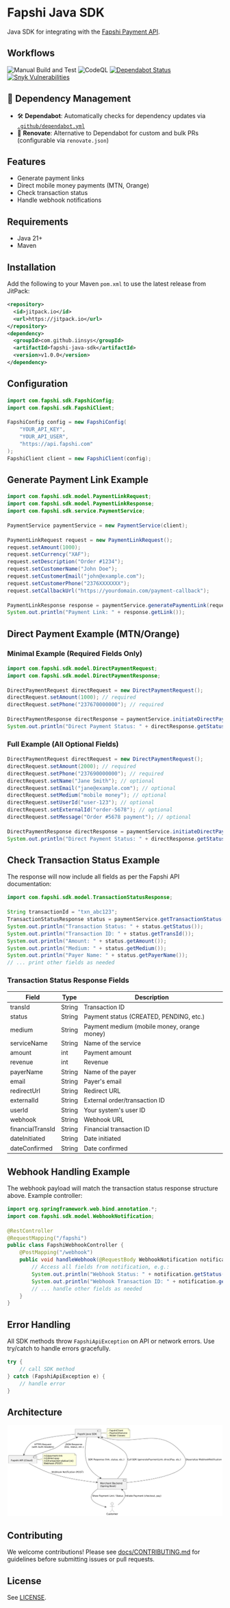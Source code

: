 # Fapshi Java SDK

Java SDK for integrating with the [Fapshi Payment API](https://docs.fapshi.com/en/api-reference/getting-started).

## Workflows

![Manual Build and Test](https://github.com/iinsys/fapshi-java-sdk/actions/workflows/maven.yml/badge.svg)
![CodeQL](https://github.com/iinsys/fapshi-java-sdk/actions/workflows/codeql-analysis.yml/badge.svg)
[![Dependabot Status](https://img.shields.io/badge/Dependabot-Enabled-brightgreen?logo=dependabot)](https://github.com/iinsys/fapshi-java-sdk/network/updates)
[![Snyk Vulnerabilities](https://snyk.io/test/github/iinsys/fapshi-java-sdk/badge.svg)](https://snyk.io/test/github/iinsys/fapshi-java-sdk)


## 🔄 Dependency Management

- 🛠️ **Dependabot**: Automatically checks for dependency updates via [`.github/dependabot.yml`](.github/dependabot.yml)
- 🤖 **Renovate**: Alternative to Dependabot for custom and bulk PRs (configurable via `renovate.json`)

## Features
- Generate payment links
- Direct mobile money payments (MTN, Orange)
- Check transaction status
- Handle webhook notifications

## Requirements
- Java 21+
- Maven

## Installation

Add the following to your Maven `pom.xml` to use the latest release from JitPack:

```xml
<repository>
  <id>jitpack.io</id>
  <url>https://jitpack.io</url>
</repository>
<dependency>
  <groupId>com.github.iinsys</groupId>
  <artifactId>fapshi-java-sdk</artifactId>
  <version>v1.0.0</version>
</dependency>
```

## Configuration

```java
import com.fapshi.sdk.FapshiConfig;
import com.fapshi.sdk.FapshiClient;

FapshiConfig config = new FapshiConfig(
    "YOUR_API_KEY",
    "YOUR_API_USER",
    "https://api.fapshi.com"
);
FapshiClient client = new FapshiClient(config);
```

## Generate Payment Link Example

```java
import com.fapshi.sdk.model.PaymentLinkRequest;
import com.fapshi.sdk.model.PaymentLinkResponse;
import com.fapshi.sdk.service.PaymentService;

PaymentService paymentService = new PaymentService(client);

PaymentLinkRequest request = new PaymentLinkRequest();
request.setAmount(1000);
request.setCurrency("XAF");
request.setDescription("Order #1234");
request.setCustomerName("John Doe");
request.setCustomerEmail("john@example.com");
request.setCustomerPhone("2376XXXXXXX");
request.setCallbackUrl("https://yourdomain.com/payment-callback");

PaymentLinkResponse response = paymentService.generatePaymentLink(request);
System.out.println("Payment Link: " + response.getLink());
```

## Direct Payment Example (MTN/Orange)

### Minimal Example (Required Fields Only)

```java
import com.fapshi.sdk.model.DirectPaymentRequest;
import com.fapshi.sdk.model.DirectPaymentResponse;

DirectPaymentRequest directRequest = new DirectPaymentRequest();
directRequest.setAmount(1000); // required
directRequest.setPhone("237670000000"); // required

DirectPaymentResponse directResponse = paymentService.initiateDirectPayment(directRequest);
System.out.println("Direct Payment Status: " + directResponse.getStatus());
```

### Full Example (All Optional Fields)

```java
DirectPaymentRequest directRequest = new DirectPaymentRequest();
directRequest.setAmount(2000); // required
directRequest.setPhone("237690000000"); // required
directRequest.setName("Jane Smith"); // optional
directRequest.setEmail("jane@example.com"); // optional
directRequest.setMedium("mobile money"); // optional
directRequest.setUserId("user-123"); // optional
directRequest.setExternalId("order-5678"); // optional
directRequest.setMessage("Order #5678 payment"); // optional

DirectPaymentResponse directResponse = paymentService.initiateDirectPayment(directRequest);
System.out.println("Direct Payment Status: " + directResponse.getStatus());
```

## Check Transaction Status Example

The response will now include all fields as per the Fapshi API documentation:

```java
import com.fapshi.sdk.model.TransactionStatusResponse;

String transactionId = "txn_abc123";
TransactionStatusResponse status = paymentService.getTransactionStatus(transactionId);
System.out.println("Transaction Status: " + status.getStatus());
System.out.println("Transaction ID: " + status.getTransId());
System.out.println("Amount: " + status.getAmount());
System.out.println("Medium: " + status.getMedium());
System.out.println("Payer Name: " + status.getPayerName());
// ... print other fields as needed
```

### Transaction Status Response Fields

| Field             | Type    | Description                                  |
|-------------------|---------|----------------------------------------------|
| transId           | String  | Transaction ID                               |
| status            | String  | Payment status (CREATED, PENDING, etc.)      |
| medium            | String  | Payment medium (mobile money, orange money)  |
| serviceName       | String  | Name of the service                          |
| amount            | int     | Payment amount                               |
| revenue           | int     | Revenue                                      |
| payerName         | String  | Name of the payer                            |
| email             | String  | Payer's email                                |
| redirectUrl       | String  | Redirect URL                                 |
| externalId        | String  | External order/transaction ID                |
| userId            | String  | Your system's user ID                        |
| webhook           | String  | Webhook URL                                  |
| financialTransId  | String  | Financial transaction ID                     |
| dateInitiated     | String  | Date initiated                               |
| dateConfirmed     | String  | Date confirmed                               |

## Webhook Handling Example

The webhook payload will match the transaction status response structure above. Example controller:

```java
import org.springframework.web.bind.annotation.*;
import com.fapshi.sdk.model.WebhookNotification;

@RestController
@RequestMapping("/fapshi")
public class FapshiWebhookController {
    @PostMapping("/webhook")
    public void handleWebhook(@RequestBody WebhookNotification notification) {
        // Access all fields from notification, e.g.:
        System.out.println("Webhook Status: " + notification.getStatus());
        System.out.println("Webhook Transaction ID: " + notification.getTransId());
        // ... handle other fields as needed
    }
}
```

## Error Handling

All SDK methods throw `FapshiApiException` on API or network errors. Use try/catch to handle errors gracefully.

```java
try {
    // call SDK method
} catch (FapshiApiException e) {
    // handle error
}
```

## Architecture

![Fapshi Java SDK Architecture](docs/images/fapshi-flow.png)

## Contributing

We welcome contributions! Please see [docs/CONTRIBUTING.md](docs/CONTRIBUTING.md) for guidelines before submitting issues or pull requests.

## License
See [LICENSE](LICENSE). 
